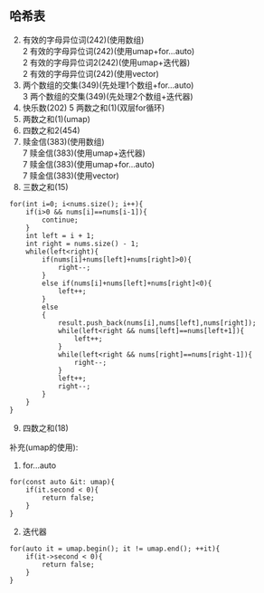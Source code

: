 ## 哈希表

2. 有效的字母异位词(242)(使用数组)  
2 有效的字母异位词(242)(使用umap+for...auto)  
2 有效的字母异位词2(242)(使用umap+迭代器)  
2 有效的字母异位词(242)(使用vector)  
3. 两个数组的交集(349)(先处理1个数组+for...auto)  
3 两个数组的交集(349)(先处理2个数组+迭代器)
4. 快乐数(202)
5 两数之和(1)(双层for循环)
5. 两数之和(1)(umap)
6. 四数之和2(454)
7. 赎金信(383)(使用数组)  
7 赎金信(383)(使用umap+迭代器)  
7 赎金信(383)(使用umap+for...auto)  
7 赎金信(383)(使用vector)  
8. 三数之和(15)
```
for(int i=0; i<nums.size(); i++){
    if(i>0 && nums[i]==nums[i-1]){
        continue;
    }
    int left = i + 1;
    int right = nums.size() - 1;
    while(left<right){
        if(nums[i]+nums[left]+nums[right]>0){
            right--;
        }
        else if(nums[i]+nums[left]+nums[right]<0){
            left++;
        }
        else
        {
            result.push_back(nums[i],nums[left],nums[right]);
            while(left<right && nums[left]==nums[left+1]){
                left++;
            }
            while(left<right && nums[right]==nums[right-1]){
                right--;
            }
            left++;
            right--;
        }
    }
}
```
9. 四数之和(18)

补充(umap的使用):
1. for...auto
```
for(const auto &it: umap){
    if(it.second < 0){
        return false;
    }
}
```
2. 迭代器
```
for(auto it = umap.begin(); it != umap.end(); ++it){
    if(it->second < 0){
        return false;
    }
}
```